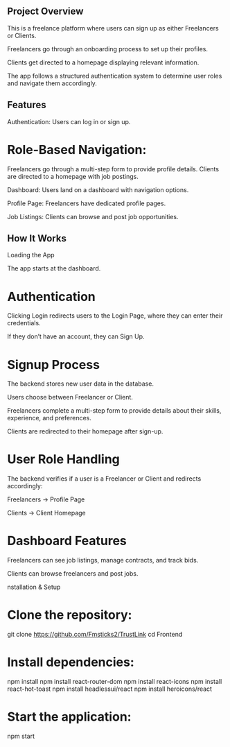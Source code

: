 ## Project Overview

This is a freelance platform where users can sign up as either Freelancers or Clients.

Freelancers go through an onboarding process to set up their profiles.

Clients get directed to a homepage displaying relevant information.

The app follows a structured authentication system to determine user roles and navigate them accordingly.

## Features

Authentication: Users can log in or sign up.

# Role-Based Navigation:
  Freelancers go through a multi-step form to provide profile details.
  Clients are directed to a homepage with job postings.

Dashboard: Users land on a dashboard with navigation options.

Profile Page: Freelancers have dedicated profile pages.

Job Listings: Clients can browse and post job opportunities.

## How It Works

Loading the App

The app starts at the dashboard.

# Authentication

Clicking Login redirects users to the Login Page, where they can enter their credentials.

If they don’t have an account, they can Sign Up.

# Signup Process

The backend stores new user data in the database.

Users choose between Freelancer or Client.

Freelancers complete a multi-step form to provide details about their skills, experience, and preferences.

Clients are redirected to their homepage after sign-up.

# User Role Handling

The backend verifies if a user is a Freelancer or Client and redirects accordingly:

Freelancers → Profile Page

Clients → Client Homepage

# Dashboard Features

Freelancers can see job listings, manage contracts, and track bids.

Clients can browse freelancers and post jobs.

nstallation & Setup

# Clone the repository:
git clone https://github.com/Fmsticks2/TrustLink
cd Frontend

# Install dependencies:
npm install
npm install react-router-dom
npm install react-icons
npm install react-hot-toast
npm install headlessui/react
npm install heroicons/react

# Start the application:
npm start